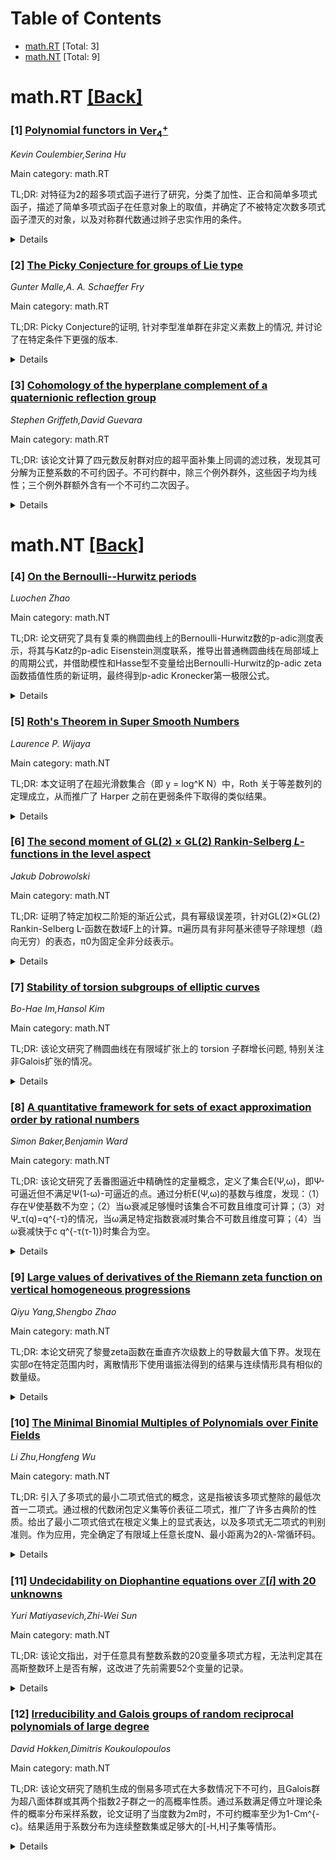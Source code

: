 <div id=toc></div>

# Table of Contents

- [math.RT](#math.RT) [Total: 3]
- [math.NT](#math.NT) [Total: 9]


<div id='math.RT'></div>

# math.RT [[Back]](#toc)

### [1] [Polynomial functors in $\text{Ver}_4^+$](https://arxiv.org/abs/2510.18175)
*Kevin Coulembier,Serina Hu*

Main category: math.RT

TL;DR: 对特征为2的超多项式函子进行了研究，分类了加性、正合和简单多项式函子，描述了简单多项式函子在任意对象上的取值，并确定了不被特定次数多项式函子湮灭的对象，以及对称群代数通过辫子忠实作用的条件。


<details>
  <summary>Details</summary>
Motivation: 在不可压缩范畴 $	ext{Ver}_4^+$ 中研究多项式函子，这些函子在特征2下可视为超多项式函子。目标是分类特定类型的多项式函子并揭示其结构性质和在对象上的行为。

Method: 分类加性、正合和简单的多项式函子，并分析简单多项式函子在任意对象上的取值。另外，探索多项式函子湮灭对象的条件以及对称群代数的忠实辫作用。

Result: 对多项式函子进行了系统分类，明确了简单多项式函子在对象上的取值规则。确定了关于不被湮灭的对象以及对称群代数忠实作用的条件。

Conclusion: 研究给出了特征2下多项式函子的完整框架，为理解超多项式函子及其在相关数学结构中的应用提供了理论基础。

Abstract: We study polynomial functors in the incompressible category $\text{Ver}_4^+$,
which can be viewed as super polynomial functors in characteristic 2.
Concretely, we classify additive, exact and simple polynomial functors, and
describe how simple polynomial functors evaluate on arbitrary objects. We also
determine which objects are not annihilated by any polynomial functors of a
given degree and for which objects the symmetric group algebra acts faithfully
via the braiding.

</details>


### [2] [The Picky Conjecture for groups of Lie type](https://arxiv.org/abs/2510.18397)
*Gunter Malle,A. A. Schaeffer Fry*

Main category: math.RT

TL;DR: Picky Conjecture的证明, 针对李型准单群在非定义素数上的情况, 并讨论了在特定条件下更强的版本.


<details>
  <summary>Details</summary>
Motivation: 为Moret'o和Rizo提出的Picky Conjecture提供支撑, 该猜想扩展了McKay猜想, 旨在建立新的特征标对应关系.

Method: 通过分类picky 2元与3元完成半单picky元素的确定, 并利用Lusztig的Jordan分解性质证明在非定义素数下Picky Conjecture对李型准单群成立.

Result: 证明了Picky Conjecture对所有李型准单群的非定义素数情况成立. 在有利条件下证明了更强版本(特征值保留符号), 并表明若Lusztig的Jordan分解具有某些自然性质, 则更强版本普遍成立.

Conclusion: 研究完整分类了半单picky元素, 证实了Picky Conjecture在李型准单群非定义素数上的有效性, 并为更强版本提供了成立条件.

Abstract: Recently, Moret\'o and Rizo proposed a conjecture, known as the Picky
Conjecture, proposing new character correspondences extending the McKay
Conjecture. We prove the Picky Conjecture for all quasi-simple groups of Lie
type for non-defining primes. In favourable situations, we also obtain the
stronger version postulating preservation of character values up to sign, and
we show this stronger version holds in general when assuming certain natural
properties of Lusztig's Jordan decomposition. Along the way, we complete the
determination of semisimple picky elements in these groups by classifying picky
2- and 3-elements.

</details>


### [3] [Cohomology of the hyperplane complement of a quaternionic reflection group](https://arxiv.org/abs/2510.18607)
*Stephen Griffeth,David Guevara*

Main category: math.RT

TL;DR: 该论文计算了四元数反射群对应的超平面补集上同调的滤过秩，发现其可分解为正整系数的不可约因子。不可约群中，除三个例外群外，这些因子均为线性；三个例外群额外含有一个不可约二次因子。


<details>
  <summary>Details</summary>
Motivation: 研究四元数反射群对应的超平面补集上同调的结构性质，探索其滤过秩的分解特征。

Method: 通过计算不可约四元数反射群对应的超平面补集上同调的滤过秩，分析其因式分解模式。

Result: 四元数反射群的上同调滤过秩具有正整系数的不可约分解；不可约群中除三个例外群（含二次因子）外均为线性因子。

Conclusion: 四元数反射群上同调滤过秩的分解规律揭示了特殊代数结构的内在统一性，三个含二次因子的例外群具有独特代数性质。

Abstract: We compute the graded rank of the cohomology of the hyperplane complement
associated with a quaternionic reflection group, and observe that it factors
into irreducible factors with positive integer coefficients. For an irreducible
group, these irreducible factors are all linear except at most one irreducible
quadratic factor, which occurs for precisely three of the exceptional groups.

</details>


<div id='math.NT'></div>

# math.NT [[Back]](#toc)

### [4] [On the Bernoulli--Hurwitz periods](https://arxiv.org/abs/2510.17939)
*Luochen Zhao*

Main category: math.NT

TL;DR: 论文研究了具有复乘的椭圆曲线上的Bernoulli-Hurwitz数的p-adic测度表示，将其与Katz的p-adic Eisenstein测度联系，推导出普通椭圆曲线在局部域上的周期公式，并借助模性和Hasse型不变量给出Bernoulli-Hurwitz的p-adic zeta函数插值性质的新证明，最终得到p-adic Kronecker第一极限公式。


<details>
  <summary>Details</summary>
Motivation: 探索具有复乘的椭圆曲线的Bernoulli-Hurwitz数（即Eisenstein级数在椭圆曲线上的取值）与p-adic测度的关系。旨在通过将Lichtenbaum构造的测度与Katz的p-adic Eisenstein测度相关联，推导出普通椭圆曲线的显式周期公式，并研究其p-adic zeta函数的插值性质。

Method: 1. 对具有复乘的椭圆曲线，证明其Bernoulli-Hurwitz测度的周期是一族带level数据的权为1的Eisenstein级数在CM曲线上的特殊值；2. 显式关联该测度与Katz的单变量p-adic Eisenstein测度；3. 利用模性和丰富的Hasse型不变量，探讨Bernoulli-Hurwitz的p-adic zeta函数的插值性质；4. 最终导出p-adic Kronecker第一极限公式。

Result: 1. 建立了复乘椭圆曲线的Bernoulli-Hurwitz测度周期与Eisenstein级数特殊值的等式；2. 给出了任意局部域上普通椭圆曲线Bernoulli-Hurwitz测度的显式周期公式；3. 通过模性和不变量理论，为Bernoulli-Hurwitz的p-adic zeta函数提供了新的插值性质证明；4. 推导出p-adic版本的Kronecker第一极限公式。

Conclusion: 本文成功建立了CM椭圆曲线上的Bernoulli-Hurwitz测度与Katz测度的直接联系，由此导出的显式公式为普通椭圆曲线提供了新工具。通过利用模形式和Hasse不变量的性质，新颖地证明了p-adic zeta函数的插值性，最终得到的p-adic Kronecker公式深化了经典数论结果的p-adic类比。

Abstract: Let $E$ be an elliptic curve having CM by the ring of integers of an
imaginary quadratic field $K$ in which $p$ splits. Following Lichtenbaum, the
Bernoulli--Hurwitz numbers of $E$ (i.e., values of Eisenstein series evaluated
at $E$ up to normalization) admit integral representations given by a $p$-adic
measure constructed from an elliptic function. We show that the periods of this
measure are in fact special values of a family of weight one Eisenstein series
at the CM curve $E$ equipped with certain level data, and explicitly relate it
to Katz's one-variable $p$-adic Eisenstein measure, whereby we derive period
formulas of the Bernoulli--Hurwitz measure attached to any ordinary elliptic
curve $\mathcal{E}$ defined over a local field. Moreover, by exploiting the
modularity of these periods, and thanks to the existence of abundant weight one
Hasse-type invariants, we present a novel approach to the interpolation
property of the Bernoulli--Hurwitz $p$-adic zeta functions of the ordinary
elliptic curve $\mathcal{E}$, and obtain a $p$-adic Kronecker's first limit
formula.

</details>


### [5] [Roth's Theorem in Super Smooth Numbers](https://arxiv.org/abs/2510.18024)
*Laurence P. Wijaya*

Main category: math.NT

TL;DR: 本文证明了在超光滑数集合（即 y = log^K N）中，Roth 关于等差数列的定理成立，从而推广了 Harper 之前在更弱条件下取得的类似结果。


<details>
  <summary>Details</summary>
Motivation: 研究超光滑数集合（定义为 y = log^K N）是否能满足 Roth 等差数列定理，以推广 Harper 在较弱假设下的结果。

Method: 作者可能发展了新的数论工具或改进了组合方法，用于分析超光滑数集合中的等差数列分布，具体方法在摘要中未明确说明。

Result: 证明了 Roth 定理在超光滑数集合中成立，即当集合定义中的参数 y 为 log^K N 时，该集合包含任意长度的等差数列。

Conclusion: 该结果将 Roth 定理的适用范围扩展到超光滑数集合，强化了 Harper 的结论，并揭示了更大范围整数子集中等差数列的存在性。

Abstract: We say that the set of $y$-smooth numbers $\mathcal{S}(N,y)$ up to $N$ is
super smooth if $y=\log^KN$ for a large fixed constant $K$. We show that the
Roth's theorem on arithmetic progressions is true in super smooth numbers case.
This extends the result of Harper where he showed the statement is true under a
weaker hypothesis.

</details>


### [6] [The second moment of $\mathrm{GL}(2)\times \mathrm{GL}(2)$ Rankin-Selberg $L$-functions in the level aspect](https://arxiv.org/abs/2510.18088)
*Jakub Dobrowolski*

Main category: math.NT

TL;DR: 证明了特定加权二阶矩的渐近公式，具有幂级误差项，针对GL(2)×GL(2) Rankin-Selberg L-函数在数域F上的计算。π遍历具有非阿基米德导子除理想（趋向无穷）的表态，π0为固定全非分歧表示。


<details>
  <summary>Details</summary>
Motivation: 在数论中，Rankin-Selberg L-函数的分析有重要应用，但对其高阶矩的研究仍具挑战性。本文旨在为特定加权二阶矩建立精确渐近公式，以深化对L(1/2,π⊗π0)分布规律的理解，并为广义Ramanujan猜想提供支持。

Method: 利用谱分解技术将加权矩转化为积分表示，结合Poisson求和公式处理非阿基米德局部因子。对主项采用导子滤波下的迹公式，误差项通过震荡积分估计和谱计数控制，最终依赖广义Ramanujan猜想证明平方根余项。

Result: 获得了具有O(N^{-δ})形式（δ>0）的渐近展开，其中加权矩主项与导子理想N的渐近次数成正比。在广义Ramanujan猜想成立时，误差项呈现平方根阶（即|error|≪主项^{1/2+ε}）的抵消现象。

Conclusion: 该工作首次实现了对任意数域上GL(2)×GL(2) Rankin-Selberg L-函数二阶矩的精确渐近控制，其误差项优化结果支持了自守表示论中的核心猜想，为更高阶矩研究提供了新的分析工具。

Abstract: We prove an asymptotic formula with a power-saving error term for a specific
weighted second moment of $\mathrm{GL}(2)\times \mathrm{GL}(2)$ Rankin-Selberg
$L$-function, $L(1/2,\pi\otimes \pi_0)$ over any number field $F$ where $\pi$
runs over representations with the non-archimedean conductor dividing an ideal
which tends to infinity and $\pi_0$ is a fixed cuspidal representation
unramified everywhere. The error term shows the square root cancellation under
the assumption of the Generalised Ramanujan Conjecture.

</details>


### [7] [Stability of torsion subgroups of elliptic curves](https://arxiv.org/abs/2510.18194)
*Bo-Hae Im,Hansol Kim*

Main category: math.NT

TL;DR: 该论文研究了椭圆曲线在有限域扩张上的 torsion 子群增长问题, 特别关注非Galois扩张的情况。


<details>
  <summary>Details</summary>
Motivation: 椭圆曲线的 torsion 子群在同源不变性在 Galois 扩张中成立, 但对非 Galois 扩张的研究较少。作者希望通过 Galois 理论提供保证 torsion 不变的扩张类型, 并探讨非 Galois 扩张中 torsion 增长的例外情况。

Method: 给出 Galois 扩张下 torsion 不变的充分条件。重点研究素数次数非 Galois扩张: 通过 mod-$ℓ$分圆特征像来分析无限扭增长的机制, 并将结果应用于具有素数次数的非Galois扩张的情况。

Result: 对 Galois 扩张建立了保持 $E(ℓ^∞)$-torsion 不变的判别条件。在非Galois三次扩张$ℕ$上完整排除了某些可能的 torsion 结构增长。

Conclusion: 通过研究分圆特征的像可以精确控制非 Galois 扩张中扭增长的可能性, 并推广了 Najman 之前的分类结果。

Abstract: Let $K$ be a field of characteristic $0$ and $E/K$ an elliptic curve over
$K$. For a finite extension $L/K$ and a prime~$\ell$, we provide
Galois-theoretic sufficient conditions on $L/K$ under which
$E\left(L\right)\left[\ell^{\infty}\right] =
E\left(K\right)\left[\ell^{\infty}\right]$. For a non-Galois extension $L/K$ of
prime degree, we relate the growth of the $\ell^{\infty}$-torsion subgroup of
$E$ under the base change $L/K$ to the image of the mod-$\ell$ cyclotomic
character. In particular, we refine Najman's result by ruling out certain
torsion structures for cubic non-Galois extensions $L/\mathbb{Q}$.

</details>


### [8] [A quantitative framework for sets of exact approximation order by rational numbers](https://arxiv.org/abs/2510.18451)
*Simon Baker,Benjamin Ward*

Main category: math.NT

TL;DR: 该论文研究了丢番图逼近中精确性的定量概念，定义了集合E(Ψ,ω)，即Ψ-可逼近但不满足Ψ(1-ω)-可逼近的点。通过分析E(Ψ,ω)的基数与维度，发现：（1）存在Ψ使基数不为空；（2）当ω衰减足够慢时该集合不可数且维度可计算；（3）对Ψ_τ(q)=q^{-τ}的情况，当ω满足特定指数衰减时集合不可数且维度可算；（4）当ω衰减快于c q^{-τ(τ-1)}时集合为空。


<details>
  <summary>Details</summary>
Motivation: 在经典丢番图逼近度量理论中，通常研究不同逼近函数定义的集合特性（如测度或维度）。本文关注Ψ-可逼近点中不完全满足更严格逼近条件Ψ(1-ω)的子集E(Ψ,ω)，试图理解当放宽逼近条件时严格不合格点的分布特性及其临界状态。

Method: 通过构造具体反例证明集合非空性，利用无穷级数收敛准则判定集合基数（是否可数），并运用豪斯多夫维数计算方法在Borel-Cantelli引理框架下进行维度分析。特别针对Ψ_τ(q)=q^{-τ}模型进行完整相变分析。

Result: （1）对任意ω及τ>2，存在Ψ使得E(Ψ,ω)非空；（2）当ω衰减足够慢（依赖Ψ）且满足单调性假设时E(Ψ,ω)不可数；（3）对Ψ_τ：当ω(q)=C q^{-τ(τ-1)}（C足够大）或ω(q)=q^{-τ'}（τ'<τ(τ-1)）时，E不可数且维数为1/τ；当ω(q)<c q^{-τ(τ-1)}时E为空集。

Conclusion: 本文在原有集合Ψ-WA与Ψ(1-ω)-WA之间建立过渡集合E(Ψ,ω)，发现临界指数τ(τ-1)对Ψ_τ模型起分类作用：当ω(q)衰减速率的指数超过该临界点时空集，否则非空不可数且维度相同。为不精确逼近中的边界性质提供理论支撑。

Abstract: In this paper we study a quantitative notion of exactness within Diophantine
approximation. Given $\Psi:(0,\infty)\to (0,\infty)$ and $\omega:(0,\infty)\to
(0,1)$ satisfying $\lim_{q\to\infty}\omega(q)=0$, we study the set of points,
which we call $E(\Psi,\omega)$, that are $\Psi$-well approximable but not
$\Psi(1-\omega)$-well approximable. We prove results on the cardinality and
dimension of $E(\Psi,\omega)$. In particular we obtain the following general
statements: (i) For any $\omega:(0,\infty)\to (0,1)$ and $\tau>2$ there exists
$\Psi:(0,\infty)\to (0,\infty)$ such that $\lim_{q\to\infty}\frac{-\log
\Psi(q)}{\log q}=\tau$ and $E(\Psi,\omega)\neq\emptyset.$ (ii) Under natural
monotonicity assumptions on $\Psi$ and $\omega,$ we prove that if $\omega$
decays to zero sufficiently slowly (in a way that depends upon $\Psi$) then
$E(\Psi,\omega)$ is uncountable. Moreover, under further natural assumptions on
$\Psi$ we can calculate the Hausdorff dimension of $E(\Psi,\omega)$.
  Our main result demonstrates a new threshold for the behaviour of
$E(\Psi,\omega)$. A particular instance of this threshold is illustrated by
considering functions of the form $\Psi_{\tau}(q)=q^{-\tau}$ when $\tau\in
\mathbb{N}_{\geq 3}$. For these functions we prove the following: (iii) If
$\omega(q)= Cq^{-\tau(\tau-1)}$ for some sufficiently large $C$ or
$\omega(q)=q^{-\tau'}$ for some $\tau'<\tau(\tau-1),$ then
$E(\Psi_{\tau},\omega)$ is uncountable and we calculate its Hausdorff
dimension. (iv) If $\omega(q)< cq^{-\tau(\tau-1)}$ for some $c\in (0,1)$ for
all $q$ sufficiently large then $E(\Psi_{\tau},\omega)=\emptyset.$

</details>


### [9] [Large values of derivatives of the Riemann zeta function on vertical homogeneous progressions](https://arxiv.org/abs/2510.18576)
*Qiyu Yang,Shengbo Zhao*

Main category: math.NT

TL;DR: 本论文研究了黎曼zeta函数在垂直齐次级数上的导数最大值下界。发现在实部σ在特定范围内时，离散情形下使用谐振法得到的结果与连续情形具有相似的数量级。


<details>
  <summary>Details</summary>
Motivation: 旨在探索黎曼zeta函数在垂直齐次级数上的导数最大值下界，特别是在特定σ值范围内，将离散情况与连续情况进行比较分析。

Method: 采用谐振方法（resonance method）对离散情形下的导数进行分析，通过构建特定的谐振函数来估计最大值下界，并与连续情形进行比较。

Result: 论文得出当黎曼zeta函数自变量的实部σ位于适当范围内时，其导数在垂直齐次级数上的离散最大值与连续最大值具有相同的数量级。

Conclusion: 该研究证明了在关键区域中，离散采样点上的zeta函数导数幅值可以接近连续情形的理论最大值，为理解zeta函数极值行为提供了新视角。

Abstract: In this paper, we establish lower bounds for the maximum of derivatives of
the Riemann zeta function on vertical homogeneous progressions. When the real
part $\sigma$ lies within a suitable range, we show that the discrete case has
a similar order of magnitude to the continuous case, using the resonance
method.

</details>


### [10] [The Minimal Binomial Multiples of Polynomials over Finite Fields](https://arxiv.org/abs/2510.18624)
*Li Zhu,Hongfeng Wu*

Main category: math.NT

TL;DR: 引入了多项式的最小二项式倍式的概念，这是指被该多项式整除的最低次首一二项式。通过根的代数闭包定义集等价表征二项式，推广了许多古典阶的性质。给出了最小二项式倍式在根定义集上的显式表达，以及多项式无二项式的判别准则。作为应用，完全确定了有限域上任意长度N、最小距离为2的λ-常循环码。


<details>
  <summary>Details</summary>
Motivation: 推广有限域上多项式的阶和近期提出的二项式自由性概念，建立最小二项式倍式的统一框架

Method: 利用二项式的根定义集进行等价刻画，通过根的代数闭包定义集推广古典阶的性质

Result: 1) 显式表达了最小二项式倍式与根定义集的关系；2) 建立了二项式自由的判别准则；3) 解决了最小距离为2的λ-常循环码的完全分类问题

Conclusion: 该理论框架统一了阶与二项式自由性，为有限域上的多项式理论提供了新工具，并在编码理论中实现了具体应用

Abstract: Let $f(X)$ be a nonconstant polynomial over $\mathbb{F}_{q}$, with a nonzero
constant term. The order of $f(X)$ is a classical notion in the theory of
polynomials over finite fields, and recently the definition of freeness of
binomials of $f(X)$ was given in \cite{Mart\'{i}nez}. Generalizing these two
notions, we introduce the definition of the minimal binomial multiple of $f(X)$
in this paper, which is the monic binomial with the lowest degree among the
binomials over $\mathbb{F}_{q}$ divided by $f(X)$. Based on the equivalent
characterization of binomials via the defining sets of their radicals, we prove
that a series of properties of the classical order can be naturally generalized
to this case. In particular, the minimal binomial multiple of $f(X)$ is
presented explicitly in terms of the defining set of the radical of $f(X)$. And
a criterion for $f(X)$ being free of binomials is given. As an application, for
any positive integer $N$ and nonzero element $\lambda$ in $\mathbb{F}_{q}$, the
$\lambda$-constacyclic codes of length $N$ with minimal distance $2$ are
determined.

</details>


### [11] [Undecidability on Diophantine equations over $\mathbb Z[i]$ with $20$ unknowns](https://arxiv.org/abs/2510.18794)
*Yuri Matiyasevich,Zhi-Wei Sun*

Main category: math.NT

TL;DR: 该论文指出，对于任意具有整数系数的20变量多项式方程，无法判定其在高斯整数环上是否有解，这改进了先前需要52个变量的记录。


<details>
  <summary>Details</summary>
Motivation: 虽然已证明希尔伯特第十问题在高斯整数环上是不可判定的，但之前需要52个变量才可证明不可判定性。本文旨在降低证明不可判定性所需的最少变量个数。

Method: 通过构建一个具有20个变量的多项式方程，使得任何求解该方程在高斯整数环上的存在性问题都等价于解决一个已知不可判定的计算问题（可能是图灵机停机问题或其他决策问题）。

Result: 成功地展示了对于20个变量的多项式方程，其解的存在性问题无法通过算法判定，将先前52个变量的记录显著降低。

Conclusion: 在减少变量数量方面取得了实质性的进展，证明仅需20个变量即可构建一个无法判定解存在性的多项式方程。该结果为高斯整数环上的希尔伯特第十问题提供了更强的不可判定性结果。

Abstract: It is known that Hilbert's Tenth Problem over the Gaussian ring $\mathbb
Z[i]=\{a+bi:\ a,b\in\mathbb Z\}$ is undecidable. In this paper we obtain the
following further result: There is no algorithm to decide whether an
arbitrarily given polynomial equation $P(z_1,\ldots,z_{20})=0$ (with integer
coefficients) is solvable over $\mathbb Z[i]$. This improves the previous
record involving $52$ variables.

</details>


### [12] [Irreducibility and Galois groups of random reciprocal polynomials of large degree](https://arxiv.org/abs/2510.18857)
*David Hokken,Dimitris Koukoulopoulos*

Main category: math.NT

TL;DR: 该论文研究了随机生成的倒易多项式在大多数情况下不可约，且Galois群为超八面体群或其两个指数2子群之一的高概率性质。通过系数满足傅立叶理论条件的概率分布采样系数，论文证明了当度数为2m时，不可约概率至少为1-Cm^{-c}。结果适用于系数分布为连续整数集或足够大的[-H,H]子集等情形。


<details>
  <summary>Details</summary>
Motivation: 本文动机在于扩展前人关于随机标准多项式的不可约性和Galois群的结果至倒易多项式。前人已证明随机标准多项式高概率不可约且Galois群为S_m或A_m。本文研究倒易多项式，并分析其Galois群结构，通过处理判别式证明Galois群不太可能是超八面体群的最大交错子群。

Method: 本研究采用傅立叶分析方法建立多项式的不可约性和Galois群性质。对于满足特定傅立叶条件的系数概率测度μ_j，论文构建了关于多项式A的随机模型（各系数可独立采样）。主要技术手段包括分析多项式的判别式以排除Galois群的特定子群，并将问题转化为模素数的约化场景以应用前人的方法。

Result: 论文主要结果是：当系数满足傅立叶条件时，随机倒易多项式A以概率≥1-Cm^{-c}不可约；同时以相同概率，其Galois群要么是完整超八面体群C_2 ≀ S_m，要么是其两个指数2子群之一。若系数分布为至少35个连续整数构成的集合，或充分大的[-H,H]子集（H大于绝对常数），该条件成立。结果允许多项式每个系数独立服从不同分布μ_j。

Conclusion: 本文证明随机倒易多项式具有与标准多项式类似的高概率不可约性，但Galois群结构完全不同。通过傅立叶分析和判别式计算，揭示了倒易多项式生成的Galois群集中在超八面体群及特定子群的普遍规律。这推广了Bary-Soroker等人的工作，为随机代数结构理论提供新案例。

Abstract: Let $A = a_0T^m + \sum_{j=1}^{m-1} a_j (T^{m-j}+T^{m+j}) + T^{2m}+1 \in
\mathbf{Z}[T]$ be a monic reciprocal polynomial of degree $2m$ sampled randomly
by selecting its coefficients $a_0,a_1,\dots,a_{m-1}$ independently according
to a given probability measure $\mu$ on $\mathbf{Z}$. For a wide range of
measures $\mu$, we prove that $A$ is irreducible with probability $\ge
1-Cm^{-c}$ for some absolute constants $c,C>0$. In addition, we prove that with
the same probability the Galois group of $A$ is either the full hyperoctahedral
group $\mathcal{C}_2 \wr \mathcal{S}_m$ or one of two of its index-$2$
subgroups. The main condition that $\mu$ must satisfy is of Fourier-theoretic
nature, and holds for example when $\mu$ is the uniform measure on a set of at
least $35$ consecutive integers, or on an arbitrary, sufficiently large subset
of an interval $[-H,H]$, with $H$ larger than some absolute constant. Our most
general result allows for each $a_j$ to be sampled by its own probability
measure $\mu_j$.
  Our approach builds on earlier work of Bary-Soroker, Kozma and the second
author, who proved for essentially the same $\mu_j$ that the 'standard' monic
polynomial $a_0 + \cdots + a_{m-1}T^{m-1} + T^m$ is irreducible and has as
Galois group either the symmetric group $\mathcal{S}_m$ or the alternating
group $\mathcal{A}_m$ with high probability, conditioning on $a_0 \neq 0$. In
our setting of reciprocal polynomials, we can rule out (all subgroups of) the
maximal alternating subgroup $(\mathcal{C}_2 \wr \mathcal{S}_m) \cap
\mathcal{A}_{2m}$ of the hyperoctahedral group as likely Galois group of $A$ by
analyzing its discriminant.

</details>
